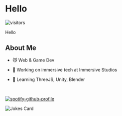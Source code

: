 <h1> Hello </h1>
<p align='center'>

![visitors](https://visitor-badge.glitch.me/badge?page_id=BrandonBartram98.BrandonBartram98)

</p>
<div size='20px'> Hello
</div>

<h2> About Me </h2>

- :smirk_cat: Web & Game Dev

- 🔭 Working on immersive tech at Immersive Studios

- 🌱  Learning ThreeJS, Unity, Blender
<br />


[![spotify-github-profile](https://spotify-github-profile.vercel.app/api/view?uid=1124801826&cover_image=true&theme=default&bar_color=1f8f00&bar_color_cover=false)](https://github.com/kittinan/spotify-github-profile)

![Jokes Card](https://readme-jokes.vercel.app/api)
